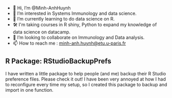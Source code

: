 - 👋 Hi, I’m @Minh-AnhHuynh
- 👀 I’m interested in Systems Immunology and data science.
- 🌱 I’m currently learning to do data science on R.
- 🛠️ I'm taking courses in R shiny, Python to expand my knowledge of data science on datacamp.
- 💞️ I’m looking to collaborate on Immunology and Data analysis.
- 📫 How to reach me : minh-anh.huynh@etu.u-paris.fr

## R Package: RStudioBackupPrefs

I have written a little package to help people (and me) backup their R Studio preference files. Please check it out!
I have been very annoyed at how I had to reconfigure every time my setup, so I created this package to backup and import in one function.

<!---
Minh-AnhHuynh/Minh-AnhHuynh is a ✨ special ✨ repository because its `README.md` (this file) appears on your GitHub profile.
You can click the Preview link to take a look at your changes.
--->
